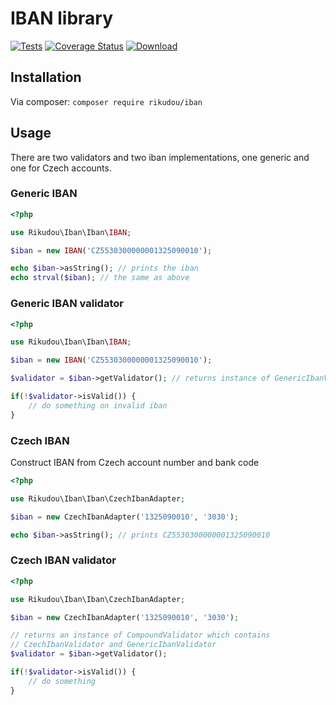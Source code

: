 # IBAN library

[![Tests](https://github.com/RikudouSage/IBAN/actions/workflows/test.yaml/badge.svg)](https://github.com/RikudouSage/IBAN/actions/workflows/test.yaml)
[![Coverage Status](https://img.shields.io/coveralls/github/RikudouSage/IBAN/master.svg)](https://coveralls.io/github/RikudouSage/IBAN?branch=master)
[![Download](https://img.shields.io/packagist/dt/rikudou/iban.svg)](https://packagist.org/packages/rikudou/iban)


## Installation

Via composer: `composer require rikudou/iban`

## Usage

There are two validators and two iban implementations, one generic and one for
Czech accounts.

### Generic IBAN

```php
<?php

use Rikudou\Iban\Iban\IBAN;

$iban = new IBAN('CZ5530300000001325090010');

echo $iban->asString(); // prints the iban
echo strval($iban); // the same as above

```

### Generic IBAN validator

```php
<?php

use Rikudou\Iban\Iban\IBAN;

$iban = new IBAN('CZ5530300000001325090010');

$validator = $iban->getValidator(); // returns instance of GenericIbanValidator

if(!$validator->isValid()) {
    // do something on invalid iban
}
```

### Czech IBAN

Construct IBAN from Czech account number and bank code

```php
<?php

use Rikudou\Iban\Iban\CzechIbanAdapter;

$iban = new CzechIbanAdapter('1325090010', '3030');

echo $iban->asString(); // prints CZ5530300000001325090010

```

### Czech IBAN validator

```php
<?php

use Rikudou\Iban\Iban\CzechIbanAdapter;

$iban = new CzechIbanAdapter('1325090010', '3030');

// returns an instance of CompoundValidator which contains
// CzechIbanValidator and GenericIbanValidator
$validator = $iban->getValidator();

if(!$validator->isValid()) {
    // do something
}
```

